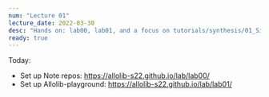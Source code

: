 ```yaml
---
num: "Lecture 01"
lecture_date: 2022-03-30
desc: "Hands on: lab00, lab01, and a focus on tutorials/synthesis/01_SineEnv.cpp"
ready: true
---
```


Today:

* Set up Note repos: <https://allolib-s22.github.io/lab/lab00/>
* Set up Allolib-playground: <https://allolib-s22.github.io/lab/lab01/>

